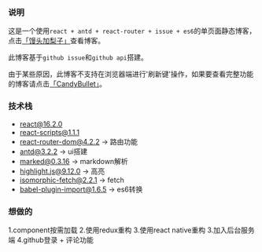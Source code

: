 ### 说明

这是一个使用```react + antd + react-router + issue + es6```的单页面静态博客，点击[「馒头加梨子」](https://sishenhei7.github.io/react-blog)查看博客。

此博客基于```github issue```和```github api```搭建。

由于某些原因，此博客不支持在浏览器端进行'刷新键'操作，如果要查看完整功能的博客请点击[「CandyBullet」](https://candybullet.github.io)。

### 技术栈

- react@16.2.0
- react-scripts@1.1.1
- react-router-dom@4.2.2      -> 路由功能
- antd@3.2.2                  -> ui搭建
- marked@0.3.16               -> markdown解析
- highlight.js@9.12.0         -> 高亮
- isomorphic-fetch@2.2.1      -> fetch
- babel-plugin-import@1.6.5   -> es6转换

### 想做的

1.component按需加载
2.使用redux重构
3.使用react native重构
3.加入后台服务端
4.github登录 + 评论功能
